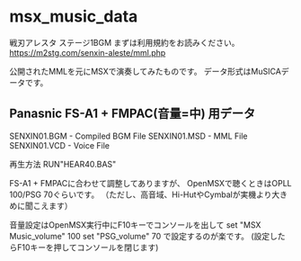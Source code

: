 # msx_music_data
戦刃アレスタ ステージ1BGM
まずは利用規約をお読みください。
https://m2stg.com/senxin-aleste/mml.php

公開されたMMLを元にMSXで演奏してみたものです。
データ形式はMuSICAデータです。

## Panasnic FS-A1 + FMPAC(音量=中) 用データ

SENXIN01.BGM	- Compiled BGM File
SENXIN01.MSD	- MML File
SENXIN01.VCD	- Voice File

再生方法
RUN"HEAR40.BAS"

FS-A1 + FMPACに合わせて調整してありますが、
OpenMSXで聴くときはOPLL 100/PSG 70ぐらいです。
（ただし、高音域、Hi-HutやCymbalが実機より大きめに聞こえます）

音量設定はOpenMSX実行中にF10キーでコンソールを出して
set "MSX Music_volume" 100
set "PSG_volume" 70
で設定するのが楽です。
(設定したらF10キーを押してコンソールを閉じます)
